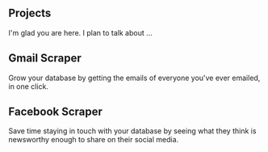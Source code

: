 ## Projects

I'm glad you are here. I plan to talk about ...

## Gmail Scraper
Grow your database by getting the emails of everyone you've ever emailed, in one click.


## Facebook Scraper
Save time staying in touch with your database by seeing what they think is newsworthy enough to share on their social media.
